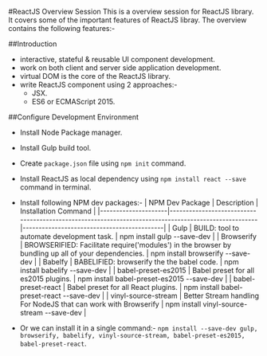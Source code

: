 #ReactJS Overview Session
This is a overview session for ReactJS library.
It covers some of the important features of ReactJS libray.
The overview contains the following features:-

##Introduction
- interactive, stateful & reusable UI component development.
- work on both client and server side application development.
- virtual DOM is the core of the ReactJS library.
- write ReactJS component using 2 approaches:-
    - JSX.
    - ES6 or ECMAScript 2015.
    
##Configure Development Environment
- Install Node Package manager.
- Install Gulp build tool.
- Create  `package.json` file using `npm init` command.
- Install ReactJS as local dependency using `npm install react --save` command in terminal.
- Install following NPM dev packages:-
     | NPM Dev Package     | Description                                                                                         | Installation Command                       |
     |---------------------|-----------------------------------------------------------------------------------------------------|--------------------------------------------|
     | Gulp                | BUILD: tool to automate development task.                                                           | npm install gulp --save-dev                |
     | Browserify          | BROWSERIFIED: Facilitate require('modules') in the browser by bundling up all of your dependencies. | npm install browserify --save-dev          |
     | Babelfy             | BABELIFIED: browserify the the babel code.                                                          | npm install babelify --save-dev            |
     | babel-preset-es2015 | Babel preset for all es2015 plugins.                                                                | npm install babel-preset-es2015 --save-dev |
     | babel-preset-react  | Babel preset for all React plugins.                                                                 | npm install babel-preset-react --save-dev  |
     | vinyl-source-stream | Better Stream handling For NodeJS that can work with Browserify                                     | npm install vinyl-source-stream --save-dev |
    
- Or we can install it in a single command:-   `npm install --save-dev gulp, browserify, babelify, vinyl-source-stream, babel-preset-es2015, babel-preset-react`.